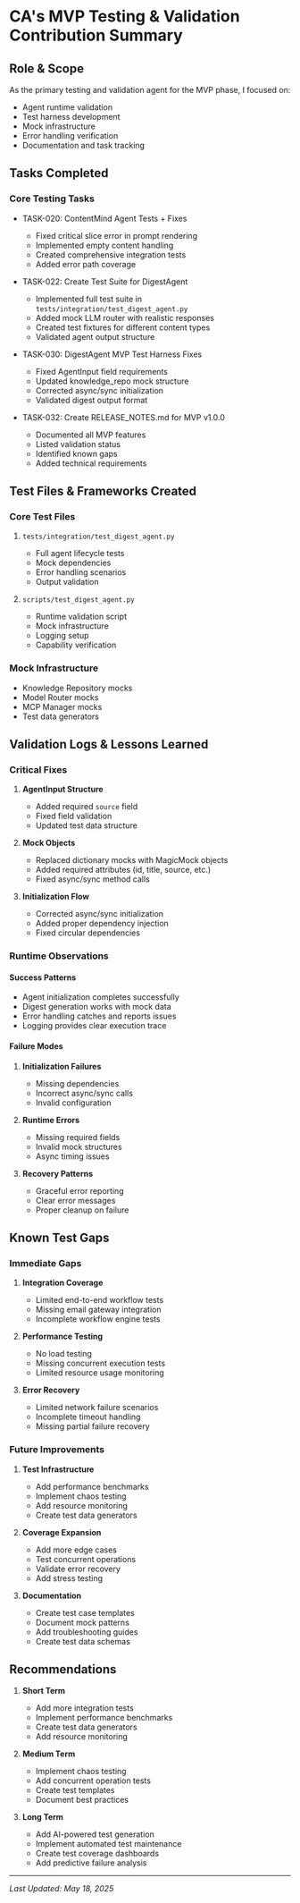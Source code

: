 # CA's MVP Testing & Validation Contribution Summary

## Role & Scope

As the primary testing and validation agent for the MVP phase, I focused on:
- Agent runtime validation
- Test harness development
- Mock infrastructure
- Error handling verification
- Documentation and task tracking

## Tasks Completed

### Core Testing Tasks
- TASK-020: ContentMind Agent Tests + Fixes
  - Fixed critical slice error in prompt rendering
  - Implemented empty content handling
  - Created comprehensive integration tests
  - Added error path coverage

- TASK-022: Create Test Suite for DigestAgent
  - Implemented full test suite in `tests/integration/test_digest_agent.py`
  - Added mock LLM router with realistic responses
  - Created test fixtures for different content types
  - Validated agent output structure

- TASK-030: DigestAgent MVP Test Harness Fixes
  - Fixed AgentInput field requirements
  - Updated knowledge_repo mock structure
  - Corrected async/sync initialization
  - Validated digest output format

- TASK-032: Create RELEASE_NOTES.md for MVP v1.0.0
  - Documented all MVP features
  - Listed validation status
  - Identified known gaps
  - Added technical requirements

## Test Files & Frameworks Created

### Core Test Files
1. `tests/integration/test_digest_agent.py`
   - Full agent lifecycle tests
   - Mock dependencies
   - Error handling scenarios
   - Output validation

2. `scripts/test_digest_agent.py`
   - Runtime validation script
   - Mock infrastructure
   - Logging setup
   - Capability verification

### Mock Infrastructure
- Knowledge Repository mocks
- Model Router mocks
- MCP Manager mocks
- Test data generators

## Validation Logs & Lessons Learned

### Critical Fixes
1. **AgentInput Structure**
   - Added required `source` field
   - Fixed field validation
   - Updated test data structure

2. **Mock Objects**
   - Replaced dictionary mocks with MagicMock objects
   - Added required attributes (id, title, source, etc.)
   - Fixed async/sync method calls

3. **Initialization Flow**
   - Corrected async/sync initialization
   - Added proper dependency injection
   - Fixed circular dependencies

### Runtime Observations

#### Success Patterns
- Agent initialization completes successfully
- Digest generation works with mock data
- Error handling catches and reports issues
- Logging provides clear execution trace

#### Failure Modes
1. **Initialization Failures**
   - Missing dependencies
   - Incorrect async/sync calls
   - Invalid configuration

2. **Runtime Errors**
   - Missing required fields
   - Invalid mock structures
   - Async timing issues

3. **Recovery Patterns**
   - Graceful error reporting
   - Clear error messages
   - Proper cleanup on failure

## Known Test Gaps

### Immediate Gaps
1. **Integration Coverage**
   - Limited end-to-end workflow tests
   - Missing email gateway integration
   - Incomplete workflow engine tests

2. **Performance Testing**
   - No load testing
   - Missing concurrent execution tests
   - Limited resource usage monitoring

3. **Error Recovery**
   - Limited network failure scenarios
   - Incomplete timeout handling
   - Missing partial failure recovery

### Future Improvements

1. **Test Infrastructure**
   - Add performance benchmarks
   - Implement chaos testing
   - Add resource monitoring
   - Create test data generators

2. **Coverage Expansion**
   - Add more edge cases
   - Test concurrent operations
   - Validate error recovery
   - Add stress testing

3. **Documentation**
   - Create test case templates
   - Document mock patterns
   - Add troubleshooting guides
   - Create test data schemas

## Recommendations

1. **Short Term**
   - Add more integration tests
   - Implement performance benchmarks
   - Create test data generators
   - Add resource monitoring

2. **Medium Term**
   - Implement chaos testing
   - Add concurrent operation tests
   - Create test templates
   - Document best practices

3. **Long Term**
   - Add AI-powered test generation
   - Implement automated test maintenance
   - Create test coverage dashboards
   - Add predictive failure analysis

---

*Last Updated: May 18, 2025* 